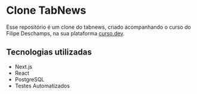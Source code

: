# Clone TabNews

Esse repositório é um clone do tabnews, criado acompanhando o curso do Filipe Deschamps, na sua plataforma [curso.dev](https://curso.dev).

## Tecnologias utilizadas

- Next.js
- React
- PostgreSQL
- Testes Automatizados
